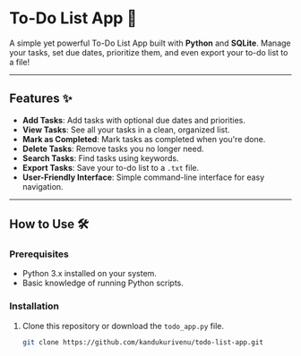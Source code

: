 # To-Do List App 🚀

A simple yet powerful To-Do List App built with **Python** and **SQLite**. Manage your tasks, set due dates, prioritize them, and even export your to-do list to a file!

---

## Features ✨

- **Add Tasks**: Add tasks with optional due dates and priorities.
- **View Tasks**: See all your tasks in a clean, organized list.
- **Mark as Completed**: Mark tasks as completed when you're done.
- **Delete Tasks**: Remove tasks you no longer need.
- **Search Tasks**: Find tasks using keywords.
- **Export Tasks**: Save your to-do list to a `.txt` file.
- **User-Friendly Interface**: Simple command-line interface for easy navigation.

---

## How to Use 🛠️

### Prerequisites
- Python 3.x installed on your system.
- Basic knowledge of running Python scripts.

### Installation
1. Clone this repository or download the `todo_app.py` file.
   ```bash
   git clone https://github.com/kandukurivenu/todo-list-app.git
